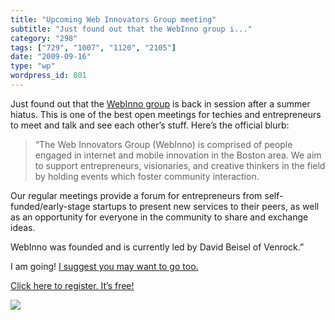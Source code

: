 ```yaml
---
title: "Upcoming Web Innovators Group meeting"
subtitle: "Just found out that the WebInno group i..."
category: "298"
tags: ["729", "1007", "1120", "2105"]
date: "2009-09-16"
type: "wp"
wordpress_id: 801
---
```

Just found out that the [WebInno group](http://www.eventbrite.com/contact-organizer?eid=389656473) is back in session after a summer hiatus. This is one of the best open meetings for techies and entrepreneurs to meet and talk and see each other’s stuff. Here’s the official blurb:
> “The Web Innovators Group (WebInno) is comprised of people engaged in internet and mobile innovation in the Boston area. We aim to support entrepreneurs, visionaries, and creative thinkers in the field by holding events which foster community interaction.

Our regular meetings provide a forum for entrepreneurs from self-funded/early-stage startups to present new services to their peers, as well as an opportunity for everyone in the community to share and exchange ideas.

WebInno was founded and is currently led by David Beisel of Venrock.”

I am going! [I suggest you may want to go too.](http://www.eventbrite.com/contact-organizer?eid=389656473)

[Click here to register. It’s free!](http://www.eventbrite.com/contact-organizer?eid=389656473)

![](https://i0.wp.com/img.zemanta.com/pixy.gif?w=584)